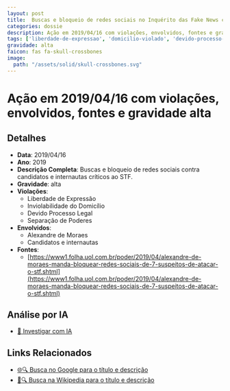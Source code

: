 ```yaml
---
layout: post
title:  Buscas e bloqueio de redes sociais no Inquérito das Fake News contra candidatos e internautas que criticaram o STF
categories: dossie
description: Ação em 2019/04/16 com violações, envolvidos, fontes e gravidade alta
tags: ['liberdade-de-expressao', 'domicilio-violado', 'devido-processo-legal', 'separacao-de-poderes', 'alexandre-de-moraes', 'candidatos-e-internautas', 'gravidade-alta']
gravidade: alta
faicon: fas fa-skull-crossbones
image:
  path: "/assets/solid/skull-crossbones.svg"
---
```


# Ação em 2019/04/16 com violações, envolvidos, fontes e gravidade alta

## Detalhes
- **Data**: 2019/04/16
- **Ano**: 2019
- **Descrição Completa**: Buscas e bloqueio de redes sociais contra candidatos e internautas críticos ao STF.
- **Gravidade**: alta <i class="fas fas fa-skull-crossbones fa-2x"></i>
- **Violações**:
  - Liberdade de Expressão
  - Inviolabilidade do Domicílio
  - Devido Processo Legal
  - Separação de Poderes
- **Envolvidos**:
  - Alexandre de Moraes
  - Candidatos e internautas
- **Fontes**:
  - [https://www1.folha.uol.com.br/poder/2019/04/alexandre-de-moraes-manda-bloquear-redes-sociais-de-7-suspeitos-de-atacar-o-stf.shtml](https://www1.folha.uol.com.br/poder/2019/04/alexandre-de-moraes-manda-bloquear-redes-sociais-de-7-suspeitos-de-atacar-o-stf.shtml)

## Análise por IA
- [🤖 Investigar com IA](https://www.perplexity.ai/search?q=%22Alexandre%20de%20Moraes%22%20Buscas%20e%20bloqueio%20de%20redes%20sociais%20no%20Inqu%C3%A9rito%20das%20Fake%20News%20contra%20candidatos%20e%20internautas%20que%20criticaram%20o%20STF%20Buscas%20e%20bloqueio%20de%20redes%20sociais%20contra%20candidatos%20e%20internautas%20cr%C3%ADticos%20ao%20STF.%20Liberdade%20de%20Express%C3%A3o%20Inviolabilidade%20do%20Domic%C3%ADlio%20Devido%20Processo%20Legal%20Separa%C3%A7%C3%A3o%20de%20Poderes%202019%20gravidade%20alta)

## Links Relacionados
- [🌐🔍 Busca no Google para o título e descrição](https://www.google.com/search?q=%22Alexandre%20de%20Moraes%22%20Buscas%20e%20bloqueio%20de%20redes%20sociais%20no%20Inqu%C3%A9rito%20das%20Fake%20News%20contra%20candidatos%20e%20internautas%20que%20criticaram%20o%20STF%20Buscas%20e%20bloqueio%20de%20redes%20sociais%20contra%20candidatos%20e%20internautas%20cr%C3%ADticos%20ao%20STF.%20Liberdade%20de%20Express%C3%A3o%20Inviolabilidade%20do%20Domic%C3%ADlio%20Devido%20Processo%20Legal%20Separa%C3%A7%C3%A3o%20de%20Poderes%202019%20gravidade%20alta)
- [📖🔍 Busca na Wikipedia para o título e descrição](https://pt.wikipedia.org/w/index.php?search=%22Alexandre%20de%20Moraes%22%20Buscas%20e%20bloqueio%20de%20redes%20sociais%20no%20Inqu%C3%A9rito%20das%20Fake%20News%20contra%20candidatos%20e%20internautas%20que%20criticaram%20o%20STF%20Buscas%20e%20bloqueio%20de%20redes%20sociais%20contra%20candidatos%20e%20internautas%20cr%C3%ADticos%20ao%20STF.%20Liberdade%20de%20Express%C3%A3o%20Inviolabilidade%20do%20Domic%C3%ADlio%20Devido%20Processo%20Legal%20Separa%C3%A7%C3%A3o%20de%20Poderes%202019%20gravidade%20alta)

